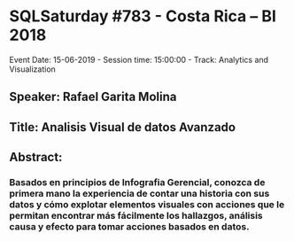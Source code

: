 # SQLSaturday #783 - Costa Rica – BI 2018
Event Date: 15-06-2019 - Session time: 15:00:00 - Track: Analytics and Visualization
## Speaker: Rafael Garita Molina
## Title: Analisis Visual de datos Avanzado
## Abstract:
### Basados en principios de Infografia Gerencial, conozca de primera mano la experiencia de contar una historia con sus datos y cómo explotar elementos visuales con acciones que le permitan encontrar más fácilmente los hallazgos, análisis causa y efecto para tomar acciones basados en datos.
